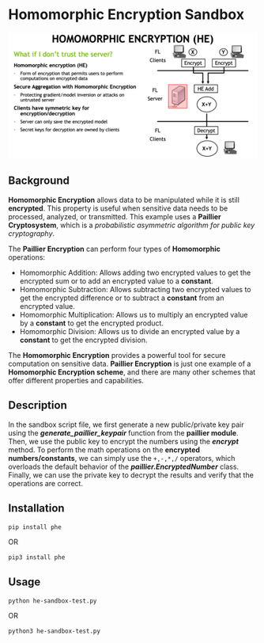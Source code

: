 # Homomorphic Encryption Sandbox

![Homomorphic Encryption](./homomorphic-encryption.png "Homomorphic Encryption")

## Background

**Homomorphic Encryption** allows data to be manipulated while it is still **encrypted**.
This property is useful when sensitive data needs to be processed, analyzed, or transmitted.
This example uses a **Paillier Cryptosystem**, which is a *probabilistic asymmetric algorithm for public key cryptography*.

The **Paillier Encryption** can perform four types of **Homomorphic** operations:

* Homomorphic Addition: Allows adding two encrypted values to get the encrypted sum or to add an encrypted value to a **constant**.
* Homomorphic Subtraction: Allows subtracting two encrypted values to get the encrypted difference or to subtract a **constant** from an encrypted value.
* Homomorphic Multiplication: Allows us to multiply an encrypted value by a **constant** to get the encrypted product.
* Homomorphic Division: Allows us to divide an encrypted value by a **constant** to get the encrypted division.

The **Homomorphic Encryption** provides a powerful tool for secure computation on sensitive data. **Paillier Encryption** is just one example of a **Homomorphic Encryption scheme**, and there are many other schemes that offer different properties and capabilities.

## Description


In the sandbox script file, we first generate a new public/private key pair using the ***generate_paillier_keypair*** function from the **paillier module**. Then, we use the public key to encrypt the numbers using the ***encrypt*** method. To perform the math operations on the **encrypted numbers/constants**, we can simply use the `+,-,*,/` operators, which overloads the default behavior of the ***paillier.EncryptedNumber*** class. Finally, we can use the private key to decrypt the results and verify that the operations are correct.

## Installation

```console
pip install phe
```

OR

```console
pip3 install phe
```

## Usage

```console
python he-sandbox-test.py
```

OR

```console
python3 he-sandbox-test.py 
```
